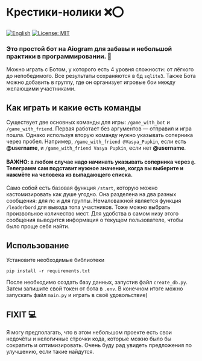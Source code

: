 # Крестики-нолики ❌⭕

[![English](https://img.shields.io/badge/README-English-blue?logo=google-translate)](README.en.md)
[![License: MIT](https://img.shields.io/badge/License-MIT-green.svg)](LICENSE)

### Это простой бот на Aiogram для забавы и небольшой практики в программировании. 👾

Можно играть с Ботом, у которого есть 4 уровня сложности: от лёгкого до непобедимого. Все результаты сохраняются в бд `sqlite3`. Также Бота можно добавить в группу, где он организует игровые бои между желающими участниками.

## Как играть и какие есть команды
Существует две основных команды для игры: `/game_with_bot` и `/game_with_friend`. Первая работает без аргументов — отправил и игра пошла. Однако используя вторую команду нужно указывать соперника через пробел. Например, `/game_with_friend @Vasya_Pupkin`, если есть **@username**, и `/game_with_friend Vasya Pupkin`, если нет **@username**.
#### ВАЖНО: в любом случае надо начинать указывать соперника через `@`. Телеграмм сам подставит нужное значение, когда вы выберите и нажмёте на человека из выпадающего списка.
Само собой есть базовая функция `/start`, которую можно кастомизировать как душе угодно. Она разделена на два разных сообщения: для лс и для группы.
Немаловажной является функция `/leaderbord` для вывода топа участников. Тоже можно выбрать произвольное количество мест. Для удобства в самом низу этого сообщения выводится информация о текущем пользователе, чтобы было проще себя найти.

## Использование   
Установите необходимые библиотеки   
```
pip install -r requirements.txt
```
После необходимо создать базу данных, запустив файл `create_db.py`. Затем запишите свой токен от бота в `.env`. В конечном итоге можно запускать файл `main.py` и играть в своё удовольствие)

## FIXIT 💻
Я могу предполагать, что в этом небольшом проекте есть свои недочёты и нелогичные строчки кода, которые можно было бы сократить и оптимизировать. Очень буду рад увидеть предложения по улучшению, если такие найдутся.
